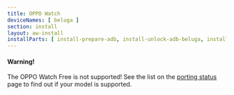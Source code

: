 ```yaml
---
title: OPPO Watch
deviceNames: [ beluga ] 
section: install
layout: aw-install
installParts: [ install-prepare-adb, install-unlock-adb-beluga, install-select-method, install-full, install-temp-beluga ]
---
```

<div class="callout callout-warning">
    <h4>Warning!</h4>
    <p>The OPPO Watch Free is not supported! See the list on the <a href="{{rel 'wiki/porting-status'}}">porting status</a> page to find out if your model is supported.</p>
</div>
